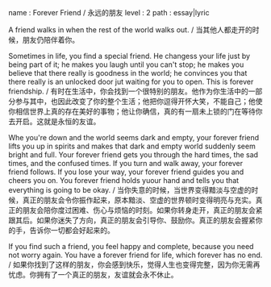 name : Forever Friend / 永远的朋友
level : 2
path : essay|lyric

A friend walks in when the rest of the world walks out. / 当其他人都走开的时候，朋友仍陪伴着你。

Sometimes  in life, you find a special friend. He changess your life just by being part of it; he makes you laugh until you can't stop; he makes  you believe that there really is goodness in the world; he convinces you that there really is an unlocked door jut waiting for you to open. This is forever friendship. / 有时在生活中，你会找到一个很特别的朋友。他作为你生活中的一部分参与其中，也因此改变了你的整个生活；他把你逗得开怀大笑，不能自己；他使你相信世界上真的存在美好的事物；他让你确信，真的有一扇未上锁的门在等待你去开启。这就是永恒的友谊。

Whe you're down and the world seems dark and empty, your forever friend lifts you up in spirits and makes that dark and empty world suddenly seem bright and full. Your forever friend gets you through the hard times, the sad times, and the confused times. If you turn and walk away, your forever friend follows. If you lose your way, your forever friend guides you and cheers you on. You forever friend holds yuour hand and tells you that everything is going to be okay. / 当你失意的时候，当世界变得黯淡与空虚的时候，真正的朋友会令你振作起来，原本黯淡、空虚的世界顿时变得明亮与充实。真正的朋友会陪你度过困难、伤心与烦恼的时刻。如果你转身走开，真正的朋友会紧跟其后。如果你迷失了方向，真正的朋友会引导你、鼓励你。真正的朋友会握紧你的手，告诉你一切都会好起来的。

If you find such a friend, you feel happy and complete, because you need not worry again. You have a forever friend for life, which forever has no end. / 如果你找到了这样的朋友，你会感到快乐，觉得人生也变得完整，因为你无需再忧虑。你拥有了一个真正的朋友，友谊就会永不休止。